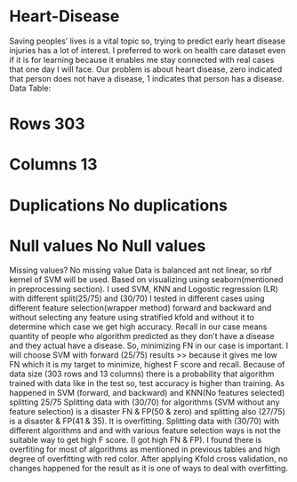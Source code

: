 # Heart-Disease
Saving peoples’ lives is a vital topic so, trying to predict early heart disease injuries has a lot of interest. I preferred to work on health care dataset even if it is for learning because it enables me stay connected with real cases that one day I will face. Our problem is about heart disease, zero indicated that person does not have a disease, 1 indicates that person has a disease.
Data Table:
# Rows  303
# Columns  13
# Duplications   No duplications
# Null values No Null values
Missing values?  No missing value
Data is balanced ant not linear, so rbf kernel of SVM will be used. Based on visualizing using seaborn(mentioned in preprocessing section).
I used SVM, KNN and Logostic regression (LR) with different split(25/75) and (30/70)
I tested in different cases using different feature selection(wrapper method) forward and backward and without selecting any feature using stratified kfold and without it to determine which case we get high accuracy.
Recall in our case means quantity of people who algorithm predicted as they don’t have a 
disease and they actual have a disease. So, minimizing FN in our case is important.
I will choose SVM with forward (25/75) results >> because it gives me low FN which it
is my target to minimize, highest F score and recall.
Because of data size (303 rows and 13 columns) there is a probability that algorithm trained with data like in the test so, test accuracy is higher than training. As happened in SVM (forward, and backward) and KNN(No features selected) splitting 25/75
Splitting data with (30/70) for algorithms (SVM without any feature selection) is a disaster FN & FP(50 & zero) and splitting also (27/75) is a disaster & FP(41 & 35). It is overfitting.
Splitting data with (30/70) with different algorithms and and with various feature selection ways is not the suitable way to get high F score. (I got high FN & FP).
I found there is overfiting for most of algorithms as mentioned in previous tables and high degree of overfitting with red color. After applying Kfold cross validation, no changes happened for the result as it is one of ways to deal with overfitting.
